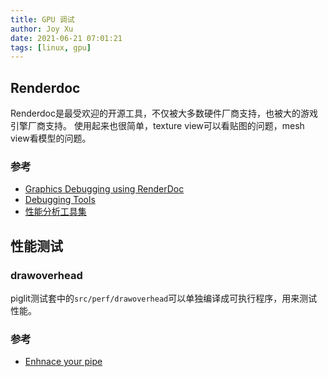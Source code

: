 ```yaml
---
title: GPU 调试
author: Joy Xu
date: 2021-06-21 07:01:21
tags: [linux, gpu]
---
```


## Renderdoc

Renderdoc是最受欢迎的开源工具，不仅被大多数硬件厂商支持，也被大的游戏引擎厂商支持。
使用起来也很简单，texture view可以看贴图的问题，mesh view看模型的问题。

### 参考

* [Graphics Debugging using RenderDoc](https://matiaslavik.wordpress.com/2020/01/17/graphics-debugging-using-renderdoc/)
* [Debugging Tools](https://www.khronos.org/opengl/wiki/Debugging_Tools)
* [性能分析工具集](https://blog.csdn.net/linjf520/article/details/114688952?spm=1001.2014.3001.5501)

## 性能测试

### drawoverhead

piglit测试套中的`src/perf/drawoverhead`可以单独编译成可执行程序，用来测试性能。

### 参考

* [Enhnace your pipe](https://www.supergoodcode.com/layin-that-pipe/)

